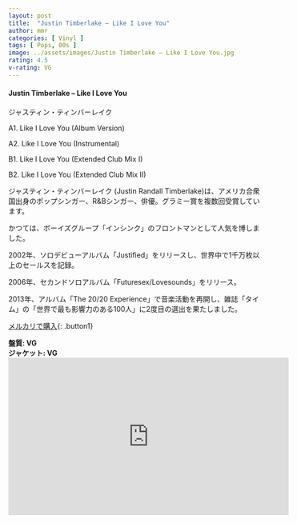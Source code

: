 ```yaml
---
layout: post
title:  "Justin Timberlake – Like I Love You"
author: mmr
categories: [ Vinyl ]
tags: [ Pops, 00s ]
image: ../assets/images/Justin Timberlake – Like I Love You.jpg
rating: 4.5
v-rating: VG
---
```


#### Justin Timberlake – Like I Love You

ジャスティン・ティンバーレイク

A1. Like I Love You (Album Version)

A2. Like I Love You (Instrumental)

B1. Like I Love You (Extended Club Mix I)

B2. Like I Love You (Extended Club Mix II)

ジャスティン・ティンバーレイク (Justin Randall Timberlake)は、アメリカ合衆国出身のポップシンガー、R&Bシンガー、俳優。グラミー賞を複数回受賞しています。

かつては、ボーイズグループ「インシンク」のフロントマンとして人気を博しました。

2002年、ソロデビューアルバム「Justified」をリリースし、世界中で1千万枚以上のセールスを記録。

2006年、セカンドソロアルバム「Futuresex/Lovesounds」をリリース。

2013年、アルバム「The 20/20 Experience」で音楽活動を再開し、雑誌「タイム」の「世界で最も影響力のある100人」に2度目の選出を果たしました。


[メルカリで購入](https://jp.mercari.com/item/m72848446961?afid=6142608987){: .button1}

<div class="mt-4 mb-4 d-flex align-items-center">
<strong class="mr-1">盤質: VG</strong>
</div>
<div class="mt-4 mb-4 d-flex align-items-center">
<strong class="mr-1">ジャケット: VG</strong>
</div>

<iframe width="560" height="315" src="https://www.youtube.com/embed/8NUj0B1IoiM?si=m25YnUvOMt-ZEi7N" title="YouTube video player" frameborder="0" allow="accelerometer; autoplay; clipboard-write; encrypted-media; gyroscope; picture-in-picture; web-share" referrerpolicy="strict-origin-when-cross-origin" allowfullscreen></iframe>
